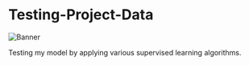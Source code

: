 # Testing-Project-Data

![Banner](https://github.com/PraffullaDubey/Testing-Project-Data/blob/main/Banner.png?raw=true)

Testing my model by applying various supervised learning algorithms. 
